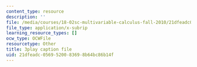 ```yaml
---
content_type: resource
description: ''
file: /media/courses/18-02sc-multivariable-calculus-fall-2010/21dfeadc0569520083698b64bc86b14f_oQgHo7acids.vtt
file_type: application/x-subrip
learning_resource_types: []
ocw_type: OCWFile
resourcetype: Other
title: 3play caption file
uid: 21dfeadc-0569-5200-8369-8b64bc86b14f
---
```

